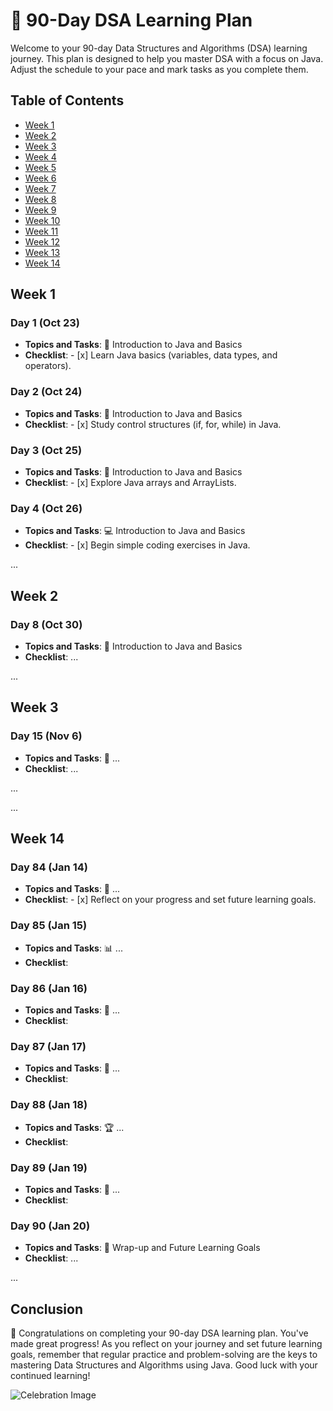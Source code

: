 # 🚀 90-Day DSA Learning Plan

Welcome to your 90-day Data Structures and Algorithms (DSA) learning journey. This plan is designed to help you master DSA with a focus on Java. Adjust the schedule to your pace and mark tasks as you complete them.

## Table of Contents

- [Week 1](#week-1)
- [Week 2](#week-2)
- [Week 3](#week-3)
- [Week 4](#week-4)
- [Week 5](#week-5)
- [Week 6](#week-6)
- [Week 7](#week-7)
- [Week 8](#week-8)
- [Week 9](#week-9)
- [Week 10](#week-10)
- [Week 11](#week-11)
- [Week 12](#week-12)
- [Week 13](#week-13)
- [Week 14](#week-14)

## Week 1
### Day 1 (Oct 23)
- **Topics and Tasks**: 🌱 Introduction to Java and Basics
- **Checklist**: - [x] Learn Java basics (variables, data types, and operators).

### Day 2 (Oct 24)
- **Topics and Tasks**: 🧐 Introduction to Java and Basics
- **Checklist**: - [x] Study control structures (if, for, while) in Java.

### Day 3 (Oct 25)
- **Topics and Tasks**: 🚦 Introduction to Java and Basics
- **Checklist**: - [x] Explore Java arrays and ArrayLists.

### Day 4 (Oct 26)
- **Topics and Tasks**: 💻 Introduction to Java and Basics
- **Checklist**: - [x] Begin simple coding exercises in Java.

...

## Week 2
### Day 8 (Oct 30)
- **Topics and Tasks**: 📝 Introduction to Java and Basics
- **Checklist**: ...

...

## Week 3
### Day 15 (Nov 6)
- **Topics and Tasks**: 🧩 ...
- **Checklist**: ...

...

...

## Week 14
### Day 84 (Jan 14)
- **Topics and Tasks**: 🚀 ...
- **Checklist**: - [x] Reflect on your progress and set future learning goals.

### Day 85 (Jan 15)
- **Topics and Tasks**: 📊 ...
- **Checklist**: 

### Day 86 (Jan 16)
- **Topics and Tasks**: 🌠 ...
- **Checklist**: 

### Day 87 (Jan 17)
- **Topics and Tasks**: 🌟 ...
- **Checklist**: 

### Day 88 (Jan 18)
- **Topics and Tasks**: 🏆 ...
- **Checklist**: 

### Day 89 (Jan 19)
- **Topics and Tasks**: 🚧 ...
- **Checklist**: 

### Day 90 (Jan 20)
- **Topics and Tasks**: 🏁 Wrap-up and Future Learning Goals
- **Checklist**: ...

...

## Conclusion

🎉 Congratulations on completing your 90-day DSA learning plan. You've made great progress! As you reflect on your journey and set future learning goals, remember that regular practice and problem-solving are the keys to mastering Data Structures and Algorithms using Java. Good luck with your continued learning!

![Celebration Image](https://example.com/celebration.png)
